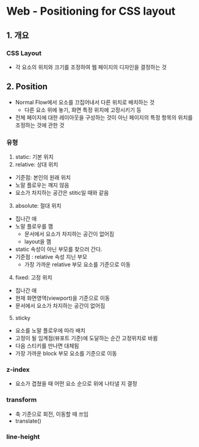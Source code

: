 # Web - Positioning for CSS layout
## 1. 개요
### CSS Layout
- 각 요소의 위치와 크기를 조정하여 웹 페이지의 디자인을 결정하는 것

## 2. Position
- Normal Flow에서 요소를 끄집어내서 다른 위치로 배치하는 것
  - 다른 요소 위에 놓기, 화면 특정 위치에 고정시키기 등
- 전체 페이지에 대한 레이아웃을 구성하는 것이 아닌 페이지의 특정 항목의 위치를 조정하는 것에 관한 것

### 유형
1. static: 기본 위치
2. relative: 상대 위치
  - 기준점: 본인의 원래 위치
  - 노말 플로우는 깨지 않음
  - 요소가 차지하는 공간은 stitic일 때와 같음
3. absolute: 절대 위치
  - 집나간 애
  - 노말 플로우를 깸
    - 문서에서 요소가 차지하는 공간이 없어짐
    - layout을 깸
  - static 속성이 아닌 부모를 찾으러 간다.
  - 기준점 : relative 속성 지닌 부모
    - 가장 가까운 relative 부모 요소를 기준으로 이동
4. fixed: 고정 위치
  - 집나간 애
  - 현재 화면영역(viewport)을 기준으로 이동
  - 문서에서 요소가 차지하는 공간이 없어짐
5. sticky
  - 요소를 노말 플로우에 따라 배치
  - 고정이 될 임계점(뷰포트 기준)에 도달하는 순간 고정위치로 바뀜
  - 다음 스티키를 만나면 대체됨
  - 가장 가까운 block 부모 요소를 기준으로 이동

### z-index
- 요소가 겹쳤을 때 어떤 요소 순으로 위에 나타낼 지 결정


### transform
- 축 기준으로 회전, 이동할 때 쓰임
- translate()

### line-height